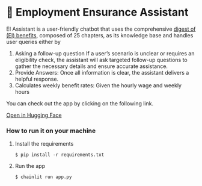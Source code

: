 # 💬 Employment Ensurance Assistant

EI Assistant is a user-friendly chatbot that uses the comprehensive [digest of (EI) benefits](https://www.canada.ca/en/employment-social-development/programs/ei/ei-list/reports/digest.html), composed of 25 chapters, as its knowledge base and handles user queries either by
1.	Asking a follow-up question
If a user’s scenario is unclear or requires an eligibility check, the assistant will ask targeted follow-up questions to gather the necessary details and ensure accurate assistance.
2. Provide Answers: Once all information is clear, the assistant delivers a helpful response.
3.	Calculates weekly benefit rates: Given the hourly wage and weekly hours

   
You can check out the app by clicking on the following link.

[Open in Hugging Face](https://huggingface.co/spaces/nasim-samei/AI-agent)

### How to run it on your machine

1. Install the requirements

   ```
   $ pip install -r requirements.txt
   ```

2. Run the app

   ```
   $ chainlit run app.py
   ```
